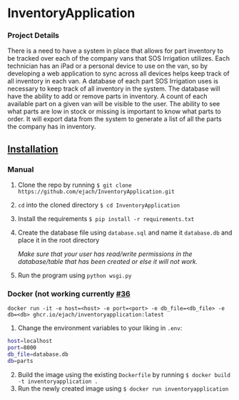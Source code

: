 # InventoryApplication

### Project Details
There is a need to have a system in place that allows for part inventory to be tracked over each of the company vans that SOS Irrigation utilizes. Each technician has an iPad or a personal device to use on the van, so by developing a web application to sync across all devices helps keep track of all inventory in each van. A database of each part SOS Irrigation uses is necessary to keep track of all inventory in the system. The database will have the ability to add or remove parts in inventory. A count of each available part on a given van will be visible to the user. The ability to see what parts are low in stock or missing is important to know what parts to order. It will export data from the system to generate a list of all the parts the company has in inventory.

## [Installation](https://github.com/ejach/InventoryApplication/wiki/Installation)

### Manual

1. Clone the repo by running `$ git clone https://github.com/ejach/InventoryApplication.git`
2. `cd` into the cloned directory `$ cd InventoryApplication`
3. Install the requirements `$ pip install -r requirements.txt`
4. Create the database file using `database.sql` and name it `database.db` and place it in the root directory

    _Make sure that your user has read/write permissions in the database/table that has been created or else it will not work._

6. Run the program using `python wsgi.py`

### Docker (not working currently [#36](https://github.com/ejach/InventoryApplication/issues/36)
`docker run -it -e host=<host> -e port=<port> -e db_file=<db_file> -e db=<db> ghcr.io/ejach/inventoryapplication:latest`

1. Change the environment variables to your liking in `.env`:
```bash
host=localhost
port=8000
db_file=database.db
db=parts
```
2. Build the image using the existing `Dockerfile` by running `$ docker build -t inventoryapplication .`
3. Run the newly created image using `$ docker run inventoryapplication`
